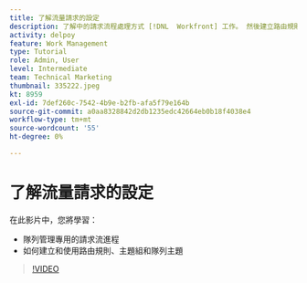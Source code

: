 ```yaml
---
title: 了解流量請求的設定
description: 了解中的請求流程處理方式 [!DNL  Workfront] 工作。 然後建立路由規則、主題組和隊列主題。
activity: delpoy
feature: Work Management
type: Tutorial
role: Admin, User
level: Intermediate
team: Technical Marketing
thumbnail: 335222.jpeg
kt: 8959
exl-id: 7def260c-7542-4b9e-b2fb-afa5f79e164b
source-git-commit: a0aa8328842d2db1235edc42664eb0b18f4038e4
workflow-type: tm+mt
source-wordcount: '55'
ht-degree: 0%

---
```


# 了解流量請求的設定

在此影片中，您將學習：

* 隊列管理專用的請求流進程
* 如何建立和使用路由規則、主題組和隊列主題

>[!VIDEO](https://video.tv.adobe.com/v/335222/?quality=12)
